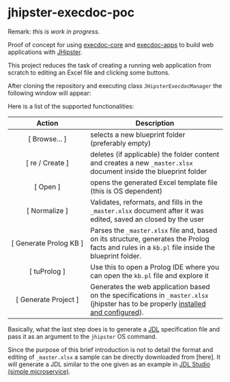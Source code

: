 # jhipster-execdoc-poc

Remark: *this is work in progress*.

Proof of concept for using [execdoc-core](https://github.com/codingspeedup/execdoc-core)
and [execdoc-apps](https://github.com/codingspeedup/execdoc-apps) to build web applications with 
[JHipster](https://www.jhipster.tech/). 

This project reduces the task of creating a running web application from scratch to editing an Excel file and clicking some buttons.

After cloning the repository and executing class `JHipsterExecdocManager` the following window will appear:



Here is a list of the supported functionalities:

| Action                 | Description |
| :---:                  | --- |
| [ Browse... ]          | selects a new blueprint folder (preferably empty) |
| [ re / Create ]        | deletes (if applicable) the folder content and creates a new `_master.xlsx` document inside the blueprint folder |
| [ Open ]               | opens the generated Excel template file (this is OS dependent) |
| [ Normalize ]          | Validates, reformats, and fills in the `_master.xlsx` document after it was edited, saved an closed by the user |
| [&nbsp;Generate&nbsp;Prolog&nbsp;KB&nbsp;] | Parses the `_master.xlsx` file and, based on its structure, generates the Prolog facts and rules in a `kb.pl` file inside the blueprint folder. |
| [ tuProlog ]           | Use this to open a Prolog IDE where you can open the `kb.pl` file and explore it |
| [ Generate Project ]   | Generates the web application based on the specifications in `_master.xlsx` (jhipster has to be properly [installed and configured](https://www.jhipster.tech/installation/)). |

Basically, what the last step does is to generate a [JDL](https://www.jhipster.tech/jdl/intro) specification file 
and pass it as an argument to the `jhipster` OS command.

Since the purpose of this brief introduction is not to detail the format and editing of `_master.xlsx` 
a sample can be directly downloaded from [here].
It will generate a JDL similar to the one given as an example in [JDL Studio (simple microservice)](https://start.jhipster.tech/jdl-studio/). 


